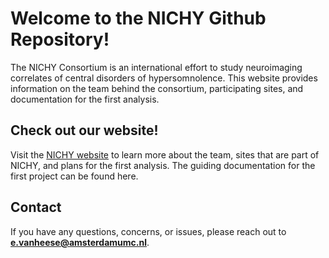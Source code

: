 # Welcome to the NICHY Github Repository!

The NICHY Consortium is an international effort to study neuroimaging correlates of central disorders of hypersomnolence. This website provides information on the team behind the consortium, participating sites, and documentation for the first analysis.

## Check out our website!

Visit the [NICHY website](https://nichy-consortium.github.io/nichy/) to learn more about the team, sites that are part of NICHY, and plans for the first analysis. The guiding documentation for the first project can be found here.

## Contact

If you have any questions, concerns, or issues, please reach out to **e.vanheese@amsterdamumc.nl**.
